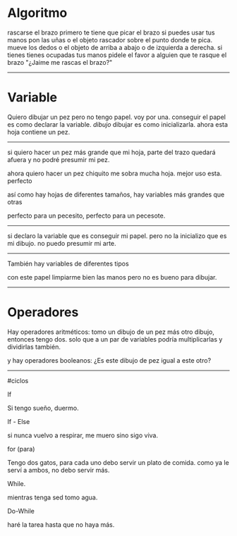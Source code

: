 ﻿# Algoritmo
rascarse el brazo
primero te tiene que picar el brazo
si puedes usar tus manos pon las uñas o el objeto rascador sobre el punto donde te pica.
mueve los dedos o el objeto de arriba a abajo o de izquierda a derecha.
si tienes tienes ocupadas tus manos pidele el favor a alguien que te rasque el brazo
"¿Jaime me rascas el brazo?"

______________________________________________________________________________________________

# Variable
Quiero dibujar un pez pero no tengo papel.
voy por una.
conseguir el papel es como declarar la variable.
*dibujo*
dibujar es como inicializarla.
ahora esta hoja contiene un pez.

_______

si quiero hacer un pez más grande que mi hoja, parte del trazo quedará afuera y no podré presumir mi pez.

ahora quiero hacer un pez chiquito
me sobra mucha hoja.
mejor uso esta.
perfecto

así como hay hojas de diferentes tamaños, hay variables más grandes que otras

perfecto para un pecesito, perfecto para un pecesote.

________

si declaro la variable que es conseguir mi papel.
pero no la inicializo que es mi dibujo.
no puedo presumir mi arte.
______________________________________________________________________________________________
También hay variables de diferentes tipos

con este papel limpiarme bien las manos pero no es bueno para dibujar.

______________________________________________________________________________________________

# Operadores

Hay operadores aritméticos: 
tomo un dibujo de un pez más otro dibujo, entonces tengo dos.
solo que a un par de variables podría multiplicarlas y dividirlas también.

y hay operadores booleanos:
¿Es este dibujo de pez igual a este otro?

______________________________________________________________________________________________

#ciclos

If

Si tengo sueño, duermo.

If - Else

si nunca vuelvo a respirar, me muero
sino sigo viva.

for (para)

Tengo dos gatos, para cada uno debo servir un plato de comida.
como ya le serví a ambos, no debo servir más.

While.

mientras tenga sed tomo agua.

Do-While

haré la tarea hasta que no haya más.










